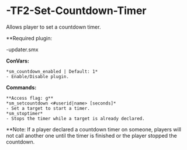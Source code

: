 # -TF2-Set-Countdown-Timer
Allows player to set a countdown timer.

**Required plugin:

-updater.smx


**ConVars:**
```
*sm_countdown_enabled | Default: 1*
- Enable/Disable plugin.
```

**Commands:**
```
**Access flag: g**
*sm_setcountdown <#userid|name> [seconds]*
- Set a target to start a timer.
*sm_stoptimer*
- Stops the timer while a target is already declared.
```
**Note: If a player declared a countdown timer on someone, players will not call another one until the timer is finished or the player stopped the countdown.
